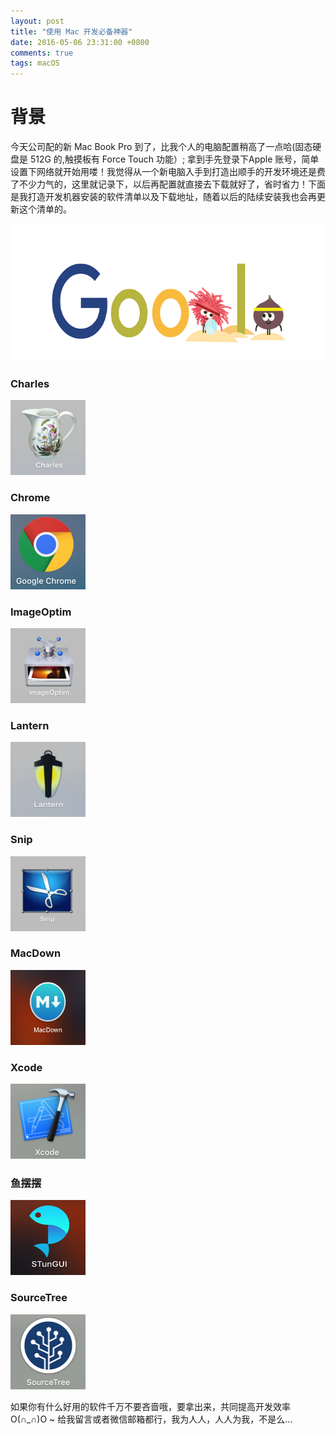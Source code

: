 ```yaml
---
layout: post
title: "使用 Mac 开发必备神器"
date: 2016-05-06 23:31:00 +0800
comments: true
tags: macOS
---
```


背景
===

今天公司配的新 Mac Book Pro 到了，比我个人的电脑配置稍高了一点哈(固态硬盘是 512G 的,触摸板有 Force Touch 功能）; 拿到手先登录下Apple 账号，简单设置下网络就开始用喽！我觉得从一个新电脑入手到打造出顺手的开发环境还是费了不少力气的，这里就记录下，以后再配置就直接去下载就好了，省时省力！下面是我打造开发机器安装的软件清单以及下载地址，随着以后的陆续安装我也会再更新这个清单的。

<img src="/images/201605/06/2016-doodle-fruit-games-day-14-5645577527230464-hp.gif" width="665" height="220">


### Charles

[<img src="/images/201605/06/Snip20160506_2.png" width="120" height="120">](https://www.charlesproxy.com/latest-release/download.do)

### Chrome

[<img src="/images/201605/06/Snip20160506_12.png" width="120" height="120">](https://dl.google.com/chrome/mac/stable/GGRO/googlechrome.dmg)

### ImageOptim

[<img src="/images/201605/06/Snip20160506_5.png" width="120" height="120">](https://imageoptim.com)

### Lantern

[<img src="/images/201605/06/Snip20160506_3.png" width="120" height="120">](https://github.com/getlantern/lantern)


### Snip

[<img src="/images/201605/06/Snip20160506_4.png" width="120" height="120">](http://www.snip.qq.com/download)

### MacDown

[<img src="/images/201605/06/Snip20160506_10.png" width="120" height="120">](http://macdown.uranusjr.com)

### Xcode

[<img src="/images/201605/06/Snip20160506_7.png" width="120" height="120">](https://developer.apple.com/xcode/download/)

### 鱼摆摆

[<img src="/images/201605/06/Snip20160506_13.png" width="120" height="120">](https://ybb1024.com)

### SourceTree

[<img src="/images/201605/06/Snip20160506_8.png" width="120" height="120">](https://www.atlassian.com/software/sourcetree)


如果你有什么好用的软件千万不要吝啬哦，要拿出来，共同提高开发效率O(∩_∩)O ~ 给我留言或者微信邮箱都行，我为人人，人人为我，不是么...
